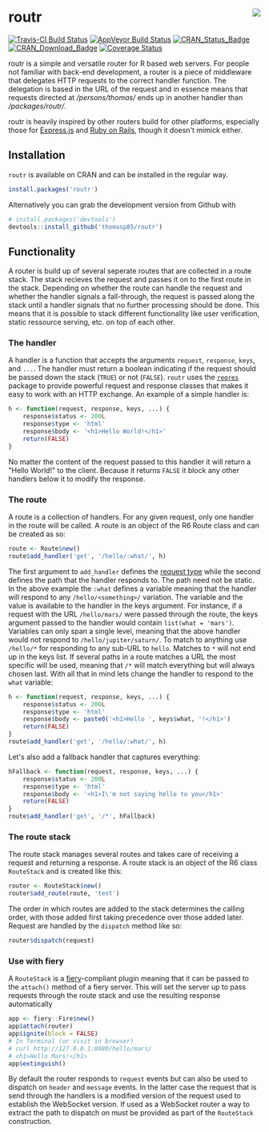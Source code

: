 
<!-- README.md is generated from README.Rmd. Please edit that file -->
routr <img src="man/figures/logo.png" align="right"/>
=====================================================

[![Travis-CI Build Status](https://travis-ci.org/thomasp85/routr.svg?branch=master)](https://travis-ci.org/thomasp85/routr) [![AppVeyor Build Status](https://ci.appveyor.com/api/projects/status/github/thomasp85/routr?branch=master&svg=true)](https://ci.appveyor.com/project/thomasp85/routr) [![CRAN\_Status\_Badge](http://www.r-pkg.org/badges/version-ago/routr)](http://cran.r-project.org/package=routr) [![CRAN\_Download\_Badge](http://cranlogs.r-pkg.org/badges/grand-total/routr)](http://cran.r-project.org/package=routr) [![Coverage Status](https://img.shields.io/codecov/c/github/thomasp85/routr/master.svg)](https://codecov.io/github/thomasp85/routr?branch=master)

routr is a simple and versatile router for R based web servers. For people not familiar with back-end development, a router is a piece of middleware that delegates HTTP requests to the correct handler function. The delegation is based in the URL of the request and in essence means that requests directed at */persons/thomas/* ends up in another handler than */packages/routr/*.

routr is heavily inspired by other routers build for other platforms, especially those for [Express.js](https://github.com/expressjs) and [Ruby on Rails](https://github.com/rails/rails), though it doesn't mimick either.

Installation
------------

`routr` is available on CRAN and can be installed in the regular way.

``` r
install.packages('routr')
```

Alternatively you can grab the development version from Github with

``` r
# install.packages('devtools')
devtools::install_github('thomasp85/routr')
```

Functionality
-------------

A router is build up of several seperate routes that are collected in a route stack. The stack recieves the request and passes it on to the first route in the stack. Depending on whether the route can handle the request and whether the handler signals a fall-through, the request is passed along the stack until a handler signals that no further processing should be done. This means that it is possible to stack different functionality like user verification, static ressource serving, etc. on top of each other.

### The handler

A handler is a function that accepts the arguments `request`, `response`, `keys`, and `...`. The handler must return a boolean indicating if the request should be passed down the stack (`TRUE`) or not (`FALSE`). `routr` uses the [`reqres`](http://github.com/thomasp85/reqres#reqres) package to provide powerful request and response classes that makes it easy to work with an HTTP exchange. An example of a simple handler is:

``` r
h <- function(request, response, keys, ...) {
    response$status <- 200L
    response$type <- 'html'
    response$body <- '<h1>Hello World!</h1>'
    return(FALSE)
}
```

No matter the content of the request passed to this handler it will return a "Hello World!" to the client. Because it returns `FALSE` it block any other handlers below it to modify the response.

### The route

A route is a collection of handlers. For any given request, only one handler in the route will be called. A route is an object of the R6 Route class and can be created as so:

``` r
route <- Route$new()
route$add_handler('get', '/hello/:what/', h)
```

The first argument to `add_handler` defines the [request type](https://en.wikipedia.org/wiki/Hypertext_Transfer_Protocol#Request_methods) while the second defines the path that the handler responds to. The path need not be static. In the above example the `:what` defines a variable meaning that the handler will respond to any `/hello/<something>/` variation. The variable and the value is available to the handler in the keys argument. For instance, if a request with the URL `/hello/mars/` were passed through the route, the keys argument passed to the handler would contain `list(what = 'mars')`. Variables can only span a single level, meaning that the above handler would not respond to `/hello/jupiter/saturn/`. To match to anything use `/hello/*` for responding to any sub-URL to `hello`. Matches to `*` will not end up in the keys list. If several paths in a route matches a URL the most specific will be used, meaning that `/*` will match everything but will always chosen last. With all that in mind lets change the handler to respond to the `what` variable:

``` r
h <- function(request, response, keys, ...) {
    response$status <- 200L
    response$type <- 'html'
    response$body <- paste0('<h1>Hello ', keys$what, '!</h1>')
    return(FALSE)
}
route$add_handler('get', '/hello/:what/', h)
```

Let's also add a fallback handler that captures everything:

``` r
hFallback <- function(request, response, keys, ...) {
    response$status <- 200L
    response$type <- 'html'
    response$body <- '<h1>I\'m not saying hello to you</h1>'
    return(FALSE)
}
route$add_handler('get', '/*', hFallback)
```

### The route stack

The route stack manages several routes and takes care of receiving a request and returning a response. A route stack is an object of the R6 class `RouteStack` and is created like this:

``` r
router <- RouteStack$new()
router$add_route(route, 'test')
```

The order in which routes are added to the stack determines the calling order, with those added first taking precedence over those added later. Request are handled by the `dispatch` method like so:

``` r
router$dispatch(request)
```

### Use with fiery

A `RouteStack` is a [fiery](http://github.com/thomasp85/fiery)-compliant plugin meaning that it can be passed to the `attach()` method of a fiery server. This will set the server up to pass requests through the route stack and use the resulting response automatically

``` r
app <- fiery::Fire$new()
app$attach(router)
app$ignite(block = FALSE)
# In Terminal (or visit in browser)
# curl http://127.0.0.1:8080/hello/mars/
# <h1>Hello Mars!</h1>
app$extinguish()
```

By default the router responds to `request` events but can also be used to dispatch on `header` and `message` events. In the latter case the request that is send through the handlers is a modified version of the request used to establish the WebSocket version. If used as a WebSocket router a way to extract the path to dispatch on must be provided as part of the `RouteStack` construction.
